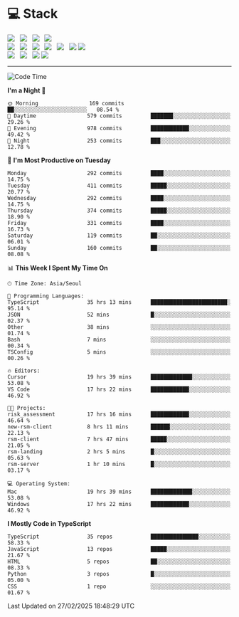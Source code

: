 <h1>💻 Stack</h1>
<div>
 <!-- badge : https://shields.io/ -->
 <!-- icon : https://simpleicons.org/?q=Get -->
 <img src="https://img.shields.io/badge/HTML5-e74c3c?style=flat-square&logo=HTML5&logoColor=white"/> &nbsp 
 <img src="https://img.shields.io/badge/CSS3-0A84FF?style=flat-square&logo=CSS3&logoColor=white"/> &nbsp 
 <img src="https://img.shields.io/badge/JavaScript-FFCD11?style=flat-square&logo=JavaScript&logoColor=white"/> &nbsp 
 <img src="https://img.shields.io/badge/TypeScript-3075C0?style=flat-square&logo=TypeScript&logoColor=white"/>
 <br/>
 <img src="https://img.shields.io/badge/Next-000000?style=flat-square&logo=nextdotjs&logoColor=white"/> &nbsp 
 <img src="https://img.shields.io/badge/React-00BCF6?style=flat-square&logo=React&logoColor=white"/> &nbsp 
 <img src="https://img.shields.io/badge/Redux-764ABC?style=flat-square&logo=Redux&logoColor=white"/> &nbsp
 <img src="https://img.shields.io/badge/Recoil-3578E5?style=flat-square&logo=recoil&logoColor=white"/> &nbsp
 <img src="https://img.shields.io/badge/React-Query-FF4154?style=flat-square&logo=reactquery&logoColor=white"/> &nbsp 
 <img src="https://img.shields.io/badge/styled%2Dcomponents-DB7093?style=flat-square&logo=styled%2Dcomponents&logoColor=white"/>
 <img src="https://img.shields.io/badge/CSS Modules-000000?style=flat-square&logo=CSS Modules&logoColor=white"/> &nbsp 
 <br/>
 <img src="https://img.shields.io/badge/Node-339933?style=flat-square&logo=Node.js&logoColor=white"/> &nbsp 
 <img src="https://img.shields.io/badge/Express-000000?style=flat-square&logo=Express&logoColor=white"/> &nbsp 
 <img src="https://img.shields.io/badge/MongoDB-47A248?style=flat-square&logo=MongoDB&logoColor=white"/>
 <img src="https://img.shields.io/badge/MariaDB-003545?style=flat-square&logo=mariadb&logoColor=white"/>
</div>

<hr>

<!--START_SECTION:waka-->
![Code Time](http://img.shields.io/badge/Code%20Time-2%2C150%20hrs%2013%20mins-blue)

**I'm a Night 🦉** 

```text
🌞 Morning                169 commits         ██░░░░░░░░░░░░░░░░░░░░░░░   08.54 % 
🌆 Daytime                579 commits         ███████░░░░░░░░░░░░░░░░░░   29.26 % 
🌃 Evening                978 commits         ████████████░░░░░░░░░░░░░   49.42 % 
🌙 Night                  253 commits         ███░░░░░░░░░░░░░░░░░░░░░░   12.78 % 
```
📅 **I'm Most Productive on Tuesday** 

```text
Monday                   292 commits         ████░░░░░░░░░░░░░░░░░░░░░   14.75 % 
Tuesday                  411 commits         █████░░░░░░░░░░░░░░░░░░░░   20.77 % 
Wednesday                292 commits         ████░░░░░░░░░░░░░░░░░░░░░   14.75 % 
Thursday                 374 commits         █████░░░░░░░░░░░░░░░░░░░░   18.90 % 
Friday                   331 commits         ████░░░░░░░░░░░░░░░░░░░░░   16.73 % 
Saturday                 119 commits         ██░░░░░░░░░░░░░░░░░░░░░░░   06.01 % 
Sunday                   160 commits         ██░░░░░░░░░░░░░░░░░░░░░░░   08.08 % 
```


📊 **This Week I Spent My Time On** 

```text
🕑︎ Time Zone: Asia/Seoul

💬 Programming Languages: 
TypeScript               35 hrs 13 mins      ████████████████████████░   95.14 % 
JSON                     52 mins             █░░░░░░░░░░░░░░░░░░░░░░░░   02.37 % 
Other                    38 mins             ░░░░░░░░░░░░░░░░░░░░░░░░░   01.74 % 
Bash                     7 mins              ░░░░░░░░░░░░░░░░░░░░░░░░░   00.34 % 
TSConfig                 5 mins              ░░░░░░░░░░░░░░░░░░░░░░░░░   00.26 % 

🔥 Editors: 
Cursor                   19 hrs 39 mins      █████████████░░░░░░░░░░░░   53.08 % 
VS Code                  17 hrs 22 mins      ████████████░░░░░░░░░░░░░   46.92 % 

🐱‍💻 Projects: 
risk_assessment          17 hrs 16 mins      ████████████░░░░░░░░░░░░░   46.64 % 
new-rsm-client           8 hrs 11 mins       ██████░░░░░░░░░░░░░░░░░░░   22.13 % 
rsm-client               7 hrs 47 mins       █████░░░░░░░░░░░░░░░░░░░░   21.05 % 
rsm-landing              2 hrs 5 mins        █░░░░░░░░░░░░░░░░░░░░░░░░   05.63 % 
rsm-server               1 hr 10 mins        █░░░░░░░░░░░░░░░░░░░░░░░░   03.17 % 

💻 Operating System: 
Mac                      19 hrs 39 mins      █████████████░░░░░░░░░░░░   53.08 % 
Windows                  17 hrs 22 mins      ████████████░░░░░░░░░░░░░   46.92 % 
```

**I Mostly Code in TypeScript** 

```text
TypeScript               35 repos            ███████████████░░░░░░░░░░   58.33 % 
JavaScript               13 repos            █████░░░░░░░░░░░░░░░░░░░░   21.67 % 
HTML                     5 repos             ██░░░░░░░░░░░░░░░░░░░░░░░   08.33 % 
Python                   3 repos             █░░░░░░░░░░░░░░░░░░░░░░░░   05.00 % 
CSS                      1 repo              ░░░░░░░░░░░░░░░░░░░░░░░░░   01.67 % 
```




 Last Updated on 27/02/2025 18:48:29 UTC
<!--END_SECTION:waka-->
